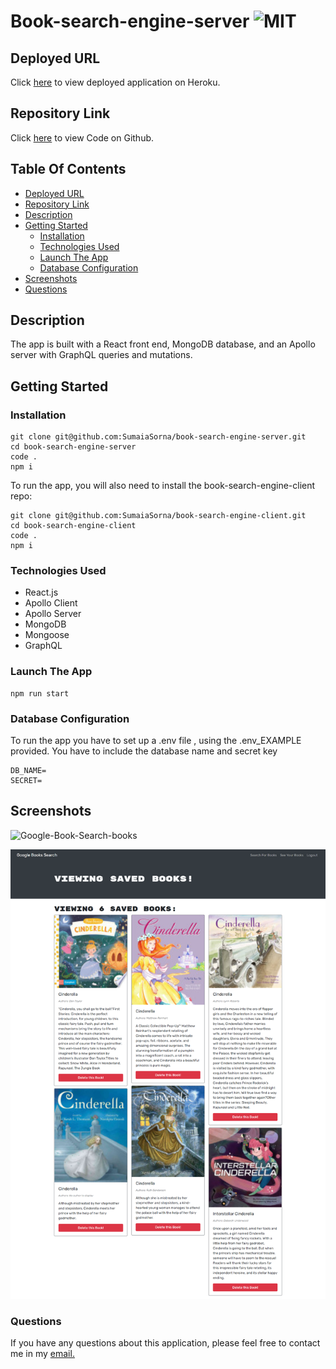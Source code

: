 # Book-search-engine-server ![MIT](https://img.shields.io/static/v1?label=MIT&message=License&color=green)

## Deployed URL

Click [here](https://secure-coast-73388.herokuapp.com/) to view deployed application on Heroku.

## Repository Link

Click [here](https://github.com/SumaiaSorna/book-search-engine-server/tree/dev) to view Code on Github.

## Table Of Contents

- [Deployed URL](#deployed-url)
- [Repository Link](#repository-link)
- [Description](#description)
- [Getting Started](#getting-started)
  - [Installation](#installation)
  - [Technologies Used](#technologies-used)
  - [Launch The App](#launch-the-app)
  - [Database Configuration](#database-configuration)
- [Screenshots](#screenshots)
- [Questions](#questions)

## Description

The app is built with a React front end, MongoDB database, and an Apollo server with GraphQL queries and mutations.

## Getting Started

### Installation

```
git clone git@github.com:SumaiaSorna/book-search-engine-server.git
cd book-search-engine-server
code .
npm i
```

To run the app, you will also need to install the book-search-engine-client repo:

```
git clone git@github.com:SumaiaSorna/book-search-engine-client.git
cd book-search-engine-client
code .
npm i
```

### Technologies Used

- React.js
- Apollo Client
- Apollo Server
- MongoDB
- Mongoose
- GraphQL

### Launch The App

```
npm run start
```

### Database Configuration

To run the app you have to set up a .env file , using the .env_EXAMPLE provided. You have to include the database name and secret key

```
DB_NAME=
SECRET=
```

## Screenshots

![Google-Book-Search-books](./public/assets/screenshots/Google-Book-Search-books.png)

![Google-Book-Search-saved-books](./public/assets/screenshots/Google-Book-Search-saved-books.png)

### Questions

If you have any questions about this application, please feel free to contact me in my <a href="mailto:sorna.sumaia@gmail.com">email.</a>
